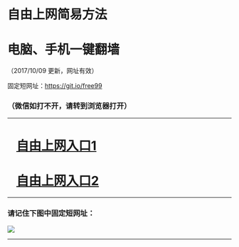 ﻿# 自由上网简易方法

# 电脑、手机一键翻墙

（2017/10/09 更新，网址有效）

固定短网址：https://git.io/free99

### （微信如打不开，请转到浏览器打开）


***





# &nbsp;&nbsp; <a href="http://ft1286332172.fwq-tz-1001.info/fwqtz01.html?t=100900125802 " target="_blank">自由上网入口1</a>
# &nbsp;&nbsp; <a href="http://ft11906785.fwq-tz-1002.info/fwqtz02.html?t=100900123075 " target="_blank">自由上网入口2</a>
***

### 请记住下图中固定短网址：

<img src="https://s3-us-west-2.amazonaws.com/fwq-1001/yjfq-20170905okok.png" /> 


***

